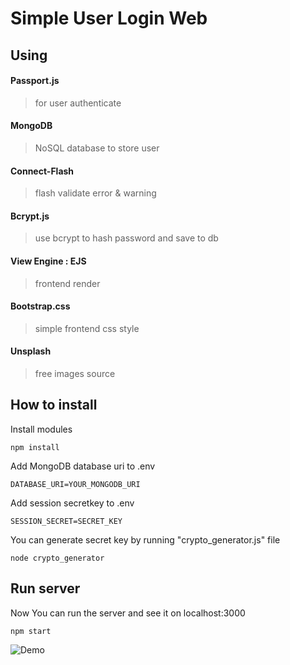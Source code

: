 # Simple User Login Web

## Using 
#### Passport.js
> for user authenticate
#### MongoDB
> NoSQL database to store user
#### Connect-Flash
> flash validate error & warning
#### Bcrypt.js
> use bcrypt to hash password and save to db
#### View Engine : EJS
> frontend render
#### Bootstrap.css
> simple frontend css style
#### Unsplash
> free images source



## How to install

Install modules

```
npm install
```

Add MongoDB database uri to .env

```
DATABASE_URI=YOUR_MONGODB_URI
```

Add session secretkey to .env

```
SESSION_SECRET=SECRET_KEY
```

You can generate secret key by running "crypto_generator.js" file

```
node crypto_generator
```

## Run server

Now You can run the server and see it on localhost:3000

```
npm start
```

![Demo](https://github.com/fatsoap/Simple-User-Login-Web/blob/master/demo.PNG)

